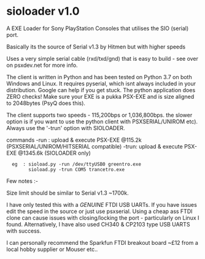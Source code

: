 # sioloader v1.0

A EXE Loader for Sony PlayStation Consoles that utilises the SIO (serial) port.

Basically its the source of Serial v1.3 by Hitmen but with higher speeds

Uses a very simple serial cable (rxd/txd/gnd) that is easy to build - see over on psxdev.net for more info.

The client is written in Python and has been tested on Python 3.7 on both Windows and Linux. It requires pyserial, which isnt always included in your distribution. Google can help if you get stuck. The python application does ZERO checks! Make sure your EXE is a pukka PSX-EXE and is size aligned to 2048bytes (PsyQ does this).

The client supports two speeds - 115,200bps or 1,036,800bps. the slower option is if you want to use the python client with PSXSERIAL/UNIROM etc). Always use the '-trun' option with SIOLOADER.

commands
     -run : upload & execute PSX-EXE @115.2k (PSXSERIAL/UNIROM/HITSERIAL compatible)
     -trun: upload & execute PSX-EXE @1345.6k (SIOLOADER only)

      eg  : sioload.py -run /dev/ttyUSB0 greentro.exe
            sioload.py -trun COM5 trancetro.exe

Few notes :-

Size limit should be similar to Serial v1.3 ~1700k. 

I have only tested this with a *GENUINE* FTDI USB UARTs. If you have issues edit the speed in the source or just use psxserial. Using a cheap ass FTDI clone can cause issues with closing/locking the port - particularly on Linux I found. Alternatively, I have also used CH340 & CP2103 type USB UARTS with success.

I can personally recommend the Sparkfun FTDI breakout board ~£12 from a local hobby supplier or Mouser etc..









